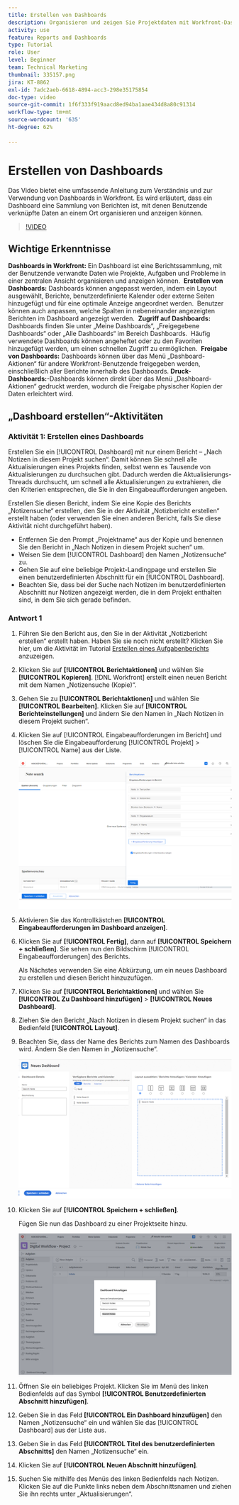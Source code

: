 ```yaml
---
title: Erstellen von Dashboards
description: Organisieren und zeigen Sie Projektdaten mit Workfront-Dashboards an, die für ein nahtloses Projektmanagement und die Zusammenarbeit angepasst, aufgerufen, freigegeben und gedruckt werden können.
activity: use
feature: Reports and Dashboards
type: Tutorial
role: User
level: Beginner
team: Technical Marketing
thumbnail: 335157.png
jira: KT-8862
exl-id: 7adc2aeb-6618-4894-acc3-298e35175854
doc-type: video
source-git-commit: 1f6f333f919aacd8ed94ba1aae434d8a80c91314
workflow-type: tm+mt
source-wordcount: '635'
ht-degree: 62%

---
```


# Erstellen von Dashboards

Das Video bietet eine umfassende Anleitung zum Verständnis und zur Verwendung von Dashboards in Workfront.
&#x200B;Es wird erläutert, dass ein Dashboard eine Sammlung von Berichten ist, mit denen Benutzende verknüpfte Daten an einem Ort organisieren und anzeigen können.

>[!VIDEO](https://video.tv.adobe.com/v/335157/?quality=12&learn=on)

## Wichtige Erkenntnisse

**Dashboards in Workfront:** Ein Dashboard ist eine Berichtssammlung, mit der Benutzende verwandte Daten wie Projekte, Aufgaben und Probleme in einer zentralen Ansicht organisieren und anzeigen können. &#x200B;
**Erstellen von Dashboards:** Dashboards können angepasst werden, indem ein Layout ausgewählt, Berichte, benutzerdefinierte Kalender oder externe Seiten hinzugefügt und für eine optimale Anzeige angeordnet werden. &#x200B; Benutzer können auch anpassen, welche Spalten in nebeneinander angezeigten Berichten im Dashboard angezeigt werden. &#x200B;
**Zugriff auf Dashboards:** Dashboards finden Sie unter „Meine Dashboards“, „Freigegebene Dashboards“ oder „Alle Dashboards“ im Bereich Dashboards. &#x200B; Häufig verwendete Dashboards können angeheftet oder zu den Favoriten hinzugefügt werden, um einen schnellen Zugriff zu ermöglichen. &#x200B;
**Freigabe von Dashboards:** Dashboards können über das Menü „Dashboard-Aktionen“ für andere Workfront-Benutzende freigegeben werden, einschließlich aller Berichte innerhalb des Dashboards. &#x200B;
**Druck-Dashboards:**-Dashboards können direkt über das Menü „Dashboard-Aktionen“ gedruckt werden, wodurch die Freigabe physischer Kopien der Daten erleichtert wird. &#x200B;


## „Dashboard erstellen“-Aktivitäten

### Aktivität 1: Erstellen eines Dashboards

Erstellen Sie ein [!UICONTROL Dashboard] mit nur einem Bericht – „Nach Notizen in diesem Projekt suchen“. Damit können Sie schnell alle Aktualisierungen eines Projekts finden, selbst wenn es Tausende von Aktualisierungen zu durchsuchen gibt. Dadurch werden die Aktualisierungs-Threads durchsucht, um schnell alle Aktualisierungen zu extrahieren, die den Kriterien entsprechen, die Sie in den Eingabeaufforderungen angeben.

Erstellen Sie diesen Bericht, indem Sie eine Kopie des Berichts „Notizensuche“ erstellen, den Sie in der Aktivität „Notizbericht erstellen“ erstellt haben (oder verwenden Sie einen anderen Bericht, falls Sie diese Aktivität nicht durchgeführt haben).

* Entfernen Sie den Prompt „Projektname“ aus der Kopie und benennen Sie den Bericht in „Nach Notizen in diesem Projekt suchen“ um.
* Weisen Sie dem [!UICONTROL Dashboard] den Namen „Notizensuche“ zu.
* Gehen Sie auf eine beliebige Projekt-Landingpage und erstellen Sie einen benutzerdefinierten Abschnitt für ein [!UICONTROL Dashboard].
* Beachten Sie, dass bei der Suche nach Notizen im benutzerdefinierten Abschnitt nur Notizen angezeigt werden, die in dem Projekt enthalten sind, in dem Sie sich gerade befinden.

### Antwort 1

1. Führen Sie den Bericht aus, den Sie in der Aktivität „Notizbericht erstellen“ erstellt haben. Haben Sie sie noch nicht erstellt? Klicken Sie hier, um die Aktivität im Tutorial [Erstellen eines Aufgabenberichts](https://experienceleague.adobe.com/en/docs/workfront-learn/tutorials-workfront/reporting/basic-reporting/create-a-task-report#activity-1-create-a-note-report-with-prompts) anzuzeigen.
1. Klicken Sie auf **[!UICONTROL Berichtaktionen]** und wählen Sie **[!UICONTROL Kopieren]**. [!DNL Workfront] erstellt einen neuen Bericht mit dem Namen „Notizensuche (Kopie)“.
1. Gehen Sie zu **[!UICONTROL Berichtaktionen]** und wählen Sie **[!UICONTROL Bearbeiten]**. Klicken Sie auf **[!UICONTROL Berichteinstellungen]** und ändern Sie den Namen in „Nach Notizen in diesem Projekt suchen“.
1. Klicken Sie auf [!UICONTROL Eingabeaufforderungen im Bericht] und löschen Sie die Eingabeaufforderung [!UICONTROL Projekt] > [!UICONTROL Name] aus der Liste.

   ![Ein Screenshot des Bildschirms zum Erstellen eines neuen Dashboards](assets/edit-report-prompts.png)

1. Aktivieren Sie das Kontrollkästchen **[!UICONTROL Eingabeaufforderungen im Dashboard anzeigen]**.
1. Klicken Sie auf **[!UICONTROL Fertig]**, dann auf **[!UICONTROL Speichern + schließen]**. Sie sehen nun den Bildschirm [!UICONTROL Eingabeaufforderungen] des Berichts.

   Als Nächstes verwenden Sie eine Abkürzung, um ein neues Dashboard zu erstellen und diesen Bericht hinzuzufügen.

1. Klicken Sie auf **[!UICONTROL Berichtaktionen]** und wählen Sie **[!UICONTROL Zu Dashboard hinzufügen]** > **[!UICONTROL Neues Dashboard]**.
1. Ziehen Sie den Bericht „Nach Notizen in diesem Projekt suchen“ in das Bedienfeld **[!UICONTROL Layout]**.
1. Beachten Sie, dass der Name des Berichts zum Namen des Dashboards wird. Ändern Sie den Namen in „Notizensuche“.

   ![Ein Screenshot des Bildschirms zum Erstellen eines neuen Dashboards](assets/create-dashboard.png)

1. Klicken Sie auf **[!UICONTROL Speichern + schließen]**.

   Fügen Sie nun das Dashboard zu einer Projektseite hinzu.

   ![Ein Screenshot des Bildschirms zum Erstellen eines neuen Dashboards](assets/add-custom-section.png)

1. Öffnen Sie ein beliebiges Projekt. Klicken Sie im Menü des linken Bedienfelds auf das Symbol **[!UICONTROL Benutzerdefinierten Abschnitt hinzufügen]**.
1. Geben Sie in das Feld **[!UICONTROL Ein Dashboard hinzufügen]** den Namen „Notizensuche“ ein und wählen Sie das [!UICONTROL Dashboard] aus der Liste aus.
1. Geben Sie in das Feld **[!UICONTROL Titel des benutzerdefinierten Abschnitts]** den Namen „Notizensuche“ ein.
1. Klicken Sie auf **[!UICONTROL Neuen Abschnitt hinzufügen]**.
1. Suchen Sie mithilfe des Menüs des linken Bedienfelds nach Notizen. Klicken Sie auf die Punkte links neben dem Abschnittsnamen und ziehen Sie ihn rechts unter „Aktualisierungen“.
